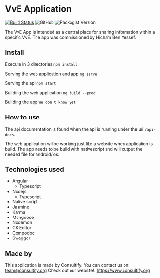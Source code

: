 # VvE Application
[![Build Status](https://travis-ci.com/KeithMarex/VvE-APP.svg?branch=main)](https://travis-ci.com/KeithMarex/VvE-APP)
![GitHub](https://img.shields.io/github/license/KeithMarex/VvE-APP)
![Packagist Version](https://img.shields.io/packagist/v/KeithMarex/VvE-APP)

The VvE App is intended as a central place for sharing information within a specific VvE.
The app was commissioned by Hicham Ben Yessef.



## Install

Execute in 3 directories
`npm install`

Serving the web application and app
`ng serve`

Serving the api
`npm start`

Building the web application
`ng build --prod`

Building the app
`We don't know yet`



## How to use

The api documentation is found when the api is running under the uri `/api-docs`.

The web application wil be working just like a website when application is build.
The app needs to be build with nativescript and will output the needed file for android/ios.



## Technologies used

- Angular
  - Typescript
- Nodejs
  - Typescript
- Native script
- Jasmine
- Karma
- Mongoose
- Nodemon
- CK Editor
- Compodoc
- Swagger



## Made by

This application is made by Consultify.
You can contact us on: team@consultify.org
Check out our website!: https://www.consultify.org
